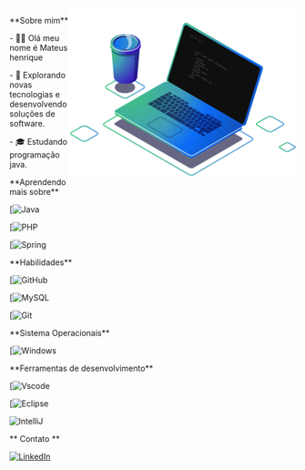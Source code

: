 <img src="https://raw.githubusercontent.com/090Raphael/imagens/86227742a4942ef2d095bfb6e68ad9767f208ef9/imagens/ilustra%C3%A7%C3%A3o%20de%20computador%202.png" alt="ilustração de um computador" min-width="400px" max-width="400px" width="400px" align="right">



\*\*Sobre mim\*\*

\- 🙋‍♂️ Olá meu nome é Mateus henrique

\- 🤔 Explorando novas tecnologias e desenvolvendo soluções de software.

\- 🎓 Estudando programação java.



\*\*Aprendendo mais sobre\*\*



[![Java](https://img.shields.io/badge/java-%23ED8B00.svg?style=for-the-badge\&logo=openjdk\&logoColor=white/)

[![PHP](https://img.shields.io/badge/PHP-777BB4?style=for-the-badge\&logo=php\&logoColor=white/)

[![Spring](https://img.shields.io/badge/Spring-6DB33F?style=for-the-badge&logo=spring&logoColor=white"/)


\*\*Habilidades\*\*



[![GitHub](https://img.shields.io/badge/GitHub-100000?style=for-the-badge\&logo=github\&logoColor=white/)

[![MySQL](https://img.shields.io/badge/MySQL-00000F?style=for-the-badge\&logo=mysql\&logoColor=white/)

[![Git](https://img.shields.io/badge/GIT-E44C30?style=for-the-badge\&logo=git\&logoColor=white)


\*\*Sistema Operacionais\*\*



[![Windows](https://img.shields.io/badge/Windows-000?style=for-the-badge\&logo=windows\&logoColor=2CA5E0/)




\*\*Ferramentas de desenvolvimento\*\*



[![Vscode](https://img.shields.io/badge/Vscode-007ACC?style=for-the-badge\&logo=visual-studio-code\&logoColor=white/)

[![Eclipse](https://img.shields.io/badge/Eclipse-FE7A16.svg?style=for-the-badge\&logo=Eclipse\&logoColor=white/)

![IntelliJ](https://img.shields.io/badge/Eclipse-FE7A16.svg?style=for-the-badge\&logo=IntelliJ\&logoColor=white/)


\*\* Contato \*\*


[![LinkedIn](https://img.shields.io/badge/LinkedIn-0077B5?style=for-the-badge&logo=linkedin&logoColor=white)](https://www.linkedin.com/in/mateus-henrique-a27962283/)







